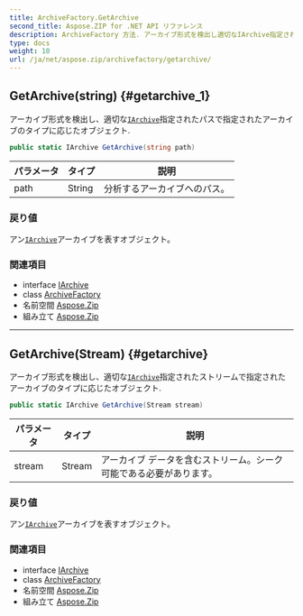 ```yaml
---
title: ArchiveFactory.GetArchive
second_title: Aspose.ZIP for .NET API リファレンス
description: ArchiveFactory 方法. アーカイブ形式を検出し適切なIArchive指定されたパスで指定されたアーカイブのタイプに応じたオブジェクト.
type: docs
weight: 10
url: /ja/net/aspose.zip/archivefactory/getarchive/
---
```

## GetArchive(string) {#getarchive_1}

アーカイブ形式を検出し、適切な[`IArchive`](../../iarchive/)指定されたパスで指定されたアーカイブのタイプに応じたオブジェクト.

```csharp
public static IArchive GetArchive(string path)
```

| パラメータ | タイプ | 説明 |
| --- | --- | --- |
| path | String | 分析するアーカイブへのパス。 |

### 戻り値

アン[`IArchive`](../../iarchive/)アーカイブを表すオブジェクト。

### 関連項目

* interface [IArchive](../../iarchive/)
* class [ArchiveFactory](../)
* 名前空間 [Aspose.Zip](../../archivefactory/)
* 組み立て [Aspose.Zip](../../../)

---

## GetArchive(Stream) {#getarchive}

アーカイブ形式を検出し、適切な[`IArchive`](../../iarchive/)指定されたストリームで指定されたアーカイブのタイプに応じたオブジェクト.

```csharp
public static IArchive GetArchive(Stream stream)
```

| パラメータ | タイプ | 説明 |
| --- | --- | --- |
| stream | Stream | アーカイブ データを含むストリーム。シーク可能である必要があります。 |

### 戻り値

アン[`IArchive`](../../iarchive/)アーカイブを表すオブジェクト。

### 関連項目

* interface [IArchive](../../iarchive/)
* class [ArchiveFactory](../)
* 名前空間 [Aspose.Zip](../../archivefactory/)
* 組み立て [Aspose.Zip](../../../)



